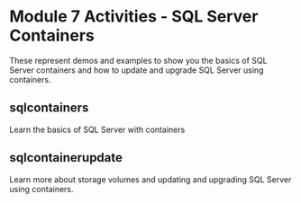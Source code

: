 # Module 7 Activities - SQL Server Containers

These represent demos and examples to show you the basics of SQL Server containers and how to update and upgrade SQL Server using containers.

## sqlcontainers

Learn the basics of SQL Server with containers

## sqlcontainerupdate

Learn more about storage volumes and updating and upgrading SQL Server using containers.